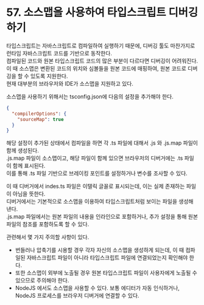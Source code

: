 # 57. 소스맵을 사용하여 타입스크립트 디버깅하기

타입스크립트는 자바스크립트로 컴파일하여 실행하기 때문에, 디버깅 툴도 마찬가지로 런타임 자바스크립트 코드를 기반으로 동작한다.  
컴파일된 코드와 원본 타입스크립트 코드의 많은 부분이 다르다면 디버깅이 어려워진다.
이 때 소스맵은 변환된 코드의 위치와 심볼들을 원본 코드에 매핑하여, 원본 코드로 디버깅을 할 수 있도록 지원한다.  
현재 대부분의 브라우저와 IDE가 소스맵을 지원하고 있다.

소스맵을 사용하기 위해서는 tsconfig.json에 다음의 설정을 추가해야 한다.

```json
{
  "compilerOptions": {
    "sourceMap": true
  }
}
```

해당 설정이 추가된 상태에서 컴파일을 하면 각 .ts 파일에 대해서 .js 와 .js.map 파일이 함께 생성된다.  
.js.map 파일이 소스맵이고, 해당 파일이 함께 있으면 브라우저의 디버거에는 .ts 파일이 함께 표시된다.  
이를 통해 .ts 파일 기반으로 브레이킹 포인트를 설정하거나 변수를 조사할 수 있다.

이 때 디버거에서 indes.ts 파일은 이탤릭 글꼴로 표시되는데, 이는 실제 존재하는 파일이 아님을 뜻한다.  
디버거에서는 기본적으로 소스맵을 이용하여 타입스크립트처럼 보이는 파일을 생성해낸다.  
.js.map 파일에서는 원본 파일의 내용을 인라인으로 포함하거나, 추가 설정을 통해 원본 파일의 참조를 포함하도록 할 수 있다.

관련해서 몇 가지 주의할 사항이 있다.

- 번들러나 압축기를 시용할 경우 각자 자신의 소스맵을 생성하게 되는데, 이 때 컴파일된 자바스크립트 파일이 아니라 타입스크립트 파일에 연결되었는지 확인해야 한다.
- 또한 소스맵이 외부에 노출될 경우 원본 타입스크립트 파일이 사용자에게 노출될 수 있으므로 주의해야 한다.
- NodeJS 에서도 소스맵을 사용할 수 있다. 보통 에디터가 자동 인식하거나, NodeJS 프로세스를 브라우저 디버거에 연결할 수 있다.
